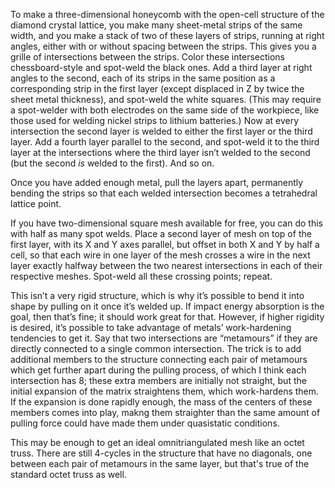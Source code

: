 To make a three-dimensional honeycomb with the open-cell structure of
the diamond crystal lattice, you make many sheet-metal strips of the
same width, and you make a stack of two of these layers of strips,
running at right angles, either with or without spacing between the
strips.  This gives you a grille of intersections between the strips.
Color these intersections chessboard-style and spot-weld the black
ones.  Add a third layer at right angles to the second, each of its
strips in the same position as a corresponding strip in the first
layer (except displaced in Z by twice the sheet metal thickness), and
spot-weld the white squares.  (This may require a spot-welder with
both electrodes on the same side of the workpiece, like those used for
welding nickel strips to lithium batteries.)  Now at every
intersection the second layer is welded to either the first layer or
the third layer.  Add a fourth layer parallel to the second, and
spot-weld it to the third layer at the intersections where the third
layer isn’t welded to the second (but the second *is* welded to the
first).  And so on.

Once you have added enough metal, pull the layers apart, permanently
bending the strips so that each welded intersection becomes a
tetrahedral lattice point.

If you have two-dimensional square mesh available for free, you can do
this with half as many spot welds.  Place a second layer of mesh on
top of the first layer, with its X and Y axes parallel, but offset in
both X and Y by half a cell, so that each wire in one layer of the
mesh crosses a wire in the next layer exactly halfway between the two
nearest intersections in each of their respective meshes.  Spot-weld
all these crossing points; repeat.

This isn’t a very rigid structure, which is why it’s possible to bend
it into shape by pulling on it once it’s welded up.  If impact energy
absorption is the goal, then that’s fine; it should work great for
that.  However, if higher rigidity is desired, it’s possible to take
advantage of metals’ work-hardening tendencies to get it.  Say that
two intersections are “metamours” if they are directly connected to a
single common intersection.  The trick is to add additional members to
the structure connecting each pair of metamours which get further
apart during the pulling process, of which I think each intersection
has 8; these extra members are initially not straight, but the initial
expansion of the matrix straightens them, which work-hardens them.  If
the expansion is done rapidly enough, the mass of the centers of these
members comes into play, makng them straighter than the same amount of
pulling force could have made them under quasistatic conditions.

This may be enough to get an ideal omnitriangulated mesh like an octet
truss.  There are still 4-cycles in the structure that have no
diagonals, one between each pair of metamours in the same layer, but
that's true of the standard octet truss as well.

